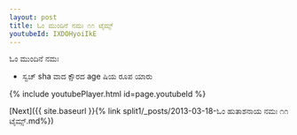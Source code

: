 ```yaml
---
layout: post
title: ಓಂ ಮುಂದಿನೆ ನಮಃ ೧೧ ಟೈಮ್ಸ್
youtubeId: IXDOHyoiIkE
---
```

 
 
 ಓಂ ಮುಂದಿನೆ ನಮಃ  
 
 -  ಸ್ವಚ್ sha ವಾದ ಕ್ಷೌರದ age ಷಿಯ ರೂಪ ಯಾರು 
 
  
 
  
 
 
 
 
 
 


{% include youtubePlayer.html id=page.youtubeId %}
 
[Next]({{ site.baseurl }}{% link  split1/_posts/2013-03-18-ಓಂ ಹುತಾಶನಾಯ ನಮಃ ೧೧ ಟೈಮ್ಸ್.md%})
 
